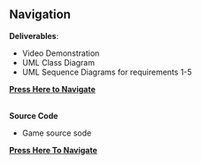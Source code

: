 ## Navigation

**Deliverables**:
- Video Demonstration
- UML Class Diagram
- UML Sequence Diagrams for requirements 1-5

[**Press Here to Navigate**](./Sprint2_Deliverables)

\
**Source Code**
- Game source sode


[**Press Here To Navigate**](./Sprint2_Game/)